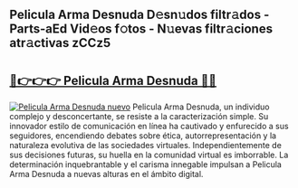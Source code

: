 ## Pelicula Arma Desnuda D𝚎sn𝚞dos filtr𝚊dos - Parts-aEd Vid𝚎os f𝚘tos - N𝚞evas filtr𝚊ciones atr𝚊ctivas zCCz5

# <h2><a href="http://mb3lbe.tromn.icu/?c=Pelicula+Arma+Desnuda">🔗👉👉👉 Pelicula Arma Desnuda 🔗🔗</a></h2>

[![Pelicula Arma Desnuda nuevo](https://i.imgur.com/pEAQMta.gif)](http://mb3lbe.tromn.icu/?c=Pelicula+Arma+Desnuda)
Pelicula Arma Desnuda, un individuo complejo y desconcertante, se resiste a la caracterización simple. Su innovador estilo de comunicación en línea ha cautivado y enfurecido a sus seguidores, encendiendo debates sobre ética, autorrepresentación y la naturaleza evolutiva de las sociedades virtuales. Independientemente de sus decisiones futuras, su huella en la comunidad virtual es imborrable. La determinación inquebrantable y el carisma innegable impulsan a Pelicula Arma Desnuda a nuevas alturas en el ámbito digital.
